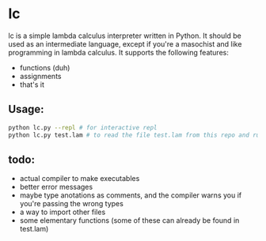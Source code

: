 # lc
lc is a simple lambda calculus interpreter written in Python. It should be used as an intermediate language, except if you're a masochist and like programming in lambda calculus. It supports the following features:
 - functions (duh)
 - assignments
 - that's it

## Usage:
```bash
python lc.py --repl # for interactive repl
python lc.py test.lam # to read the file test.lam from this repo and run it
```

## todo:
 - actual compiler to make executables
 - better error messages
 - maybe type anotations as comments, and the compiler warns you if you're passing the wrong types
 - a way to import other files
 - some elementary functions (some of these can already be found in test.lam)
